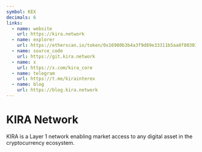 ```yaml
---
symbol: KEX
decimals: 6
links:
  - name: website
    url: https://kira.network
  - name: explorer
    url: https://etherscan.io/token/0x16980b3b4a3f9d89e33311b5aa8f80303e5ca4f8
  - name: source_code
    url: https://git.kira.network
  - name: x
    url: https://x.com/kira_core
  - name: telegram
    url: https://t.me/kirainterex
  - name: blog
    url: https://blog.kira.network
---
```


# KIRA Network

KIRA is a Layer 1 network enabling market access to any digital asset in the cryptocurrency ecosystem.
